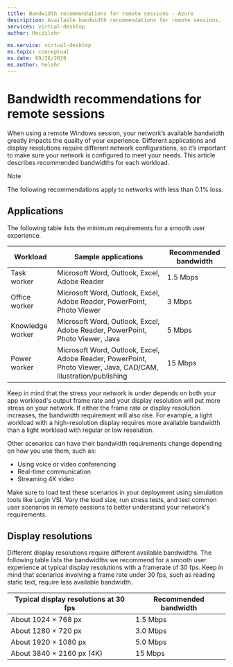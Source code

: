 ```yaml
---
title: Bandwidth recommendations for remote sessions - Azure
description: Available bandwidth recommendations for remote sessions.
services: virtual-desktop
author: Heidilohr

ms.service: virtual-desktop
ms.topic: conceptual
ms.date: 09/26/2019
ms.author: helohr
---
```

# Bandwidth recommendations for remote sessions

When using a remote Windows session, your network’s available bandwidth greatly impacts the quality of your experience. Different applications and display resolutions require different network configurations, so it’s important to make sure your network is configured to meet your needs. This article describes recommended bandwidths for each workload.

>[!NOTE]
>The following recommendations apply to networks with less than 0.1% loss.

## Applications

The following table lists the minimum requirements for a smooth user experience. 

|Workload        |Sample applications                                                                                           |Recommended bandwidth|
|----------------|--------------------------------------------------------------------------------------------------------------|---------------------|
|Task worker     |Microsoft Word, Outlook, Excel, Adobe Reader                                                                  |1.5 Mbps             |
|Office worker   |Microsoft Word, Outlook, Excel, Adobe Reader, PowerPoint, Photo Viewer                                        |3 Mbps               |
|Knowledge worker|Microsoft Word, Outlook, Excel, Adobe Reader, PowerPoint, Photo Viewer, Java                                  |5 Mbps               |
|Power worker    |Microsoft Word, Outlook, Excel, Adobe Reader, PowerPoint, Photo Viewer, Java, CAD/CAM, illustration/publishing|15 Mbps              |

Keep in mind that the stress your network is under depends on both your app workload's output frame rate and your display resolution will put more stress on your network. If either the frame rate or display resolution increases, the bandwidth requirement will also rise. For example, a light workload with a high-resolution display requires more available bandwidth than a light workload with regular or low resolution.

Other scenarios can have their bandwidth requirements change depending on how you use them, such as:

- Using voice or video conferencing
- Real-time communication
- Streaming 4K video

Make sure to load test these scenarios in your deployment using simulation tools like Login VSI. Vary the load size, run stress tests, and test common user scenarios in remote sessions to better understand your network's requirements. 

## Display resolutions

Different display resolutions require different available bandwidths. The following table lists the bandwidths we recommend for a smooth user experience at typical display resolutions with a framerate of 30 fps. Keep in mind that scenarios involving a frame rate under 30 fps, such as reading static text, require less available bandwidth. 

|Typical display resolutions at 30 fps    |Recommended bandwidth|
|-----------------------------------------|---------------------|
|About 1024 × 768 px​                      |1.5 Mbps             |
|About 1280 × 720 px                      |3.0 Mbps             |
|About 1920 × 1080 px                     |5.0 Mbps             |
|About 3840 × 2160 px (4K)                |15 Mbps              |
